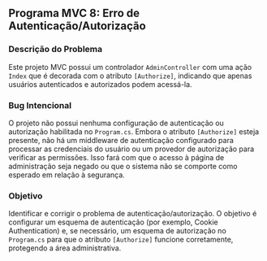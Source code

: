 
## Programa MVC 8: Erro de Autenticação/Autorização

### Descrição do Problema
Este projeto MVC possui um controlador `AdminController` com uma ação `Index` que é decorada com o atributo `[Authorize]`, indicando que apenas usuários autenticados e autorizados podem acessá-la.

### Bug Intencional
O projeto não possui nenhuma configuração de autenticação ou autorização habilitada no `Program.cs`. Embora o atributo `[Authorize]` esteja presente, não há um middleware de autenticação configurado para processar as credenciais do usuário ou um provedor de autorização para verificar as permissões. Isso fará com que o acesso à página de administração seja negado ou que o sistema não se comporte como esperado em relação à segurança.

### Objetivo
Identificar e corrigir o problema de autenticação/autorização. O objetivo é configurar um esquema de autenticação (por exemplo, Cookie Authentication) e, se necessário, um esquema de autorização no `Program.cs` para que o atributo `[Authorize]` funcione corretamente, protegendo a área administrativa.

